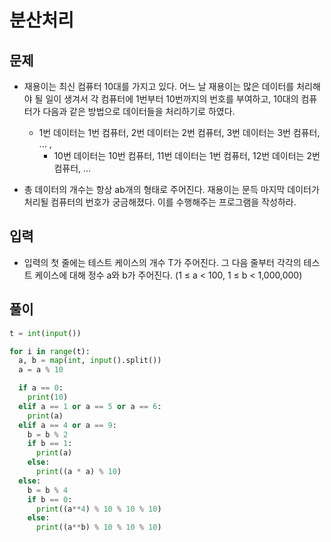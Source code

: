 # 분산처리

## 문제

- 재용이는 최신 컴퓨터 10대를 가지고 있다. 어느 날 재용이는 많은 데이터를 처리해야 될 일이 생겨서 각 컴퓨터에 1번부터 10번까지의 번호를 부여하고, 10대의 컴퓨터가 다음과 같은 방법으로 데이터들을 처리하기로 하였다.
  - 1번 데이터는 1번 컴퓨터, 2번 데이터는 2번 컴퓨터, 3번 데이터는 3번 컴퓨터, ... ,
    - 10번 데이터는 10번 컴퓨터, 11번 데이터는 1번 컴퓨터, 12번 데이터는 2번 컴퓨터, ...

- 총 데이터의 개수는 항상 ab개의 형태로 주어진다. 재용이는 문득 마지막 데이터가 처리될 컴퓨터의 번호가 궁금해졌다. 이를 수행해주는 프로그램을 작성하라.

## 입력
- 입력의 첫 줄에는 테스트 케이스의 개수 T가 주어진다. 그 다음 줄부터 각각의 테스트 케이스에 대해 정수 a와 b가 주어진다. (1 ≤ a < 100, 1 ≤ b < 1,000,000)

## 풀이

``` Python
t = int(input())

for i in range(t):
  a, b = map(int, input().split())
  a = a % 10

  if a == 0:
    print(10)
  elif a == 1 or a == 5 or a == 6:
    print(a)
  elif a == 4 or a == 9:
    b = b % 2
    if b == 1:
      print(a)
    else:
      print((a * a) % 10)
  else:
    b = b % 4
    if b == 0:
      print((a**4) % 10 % 10 % 10)
    else:
      print((a**b) % 10 % 10 % 10)
```
